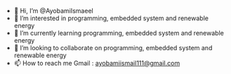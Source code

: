 - 👋 Hi, I’m @AyobamiIsmaeel
- 👀 I’m interested in programming, embedded system and renewable energy
- 🌱 I’m currently learning programming, embedded system and renewable energy
- 💞️ I’m looking to collaborate on programming, embedded system and renewable energy
- 📫 How to reach me Gmail : ayobamiismail111@gmail.com


